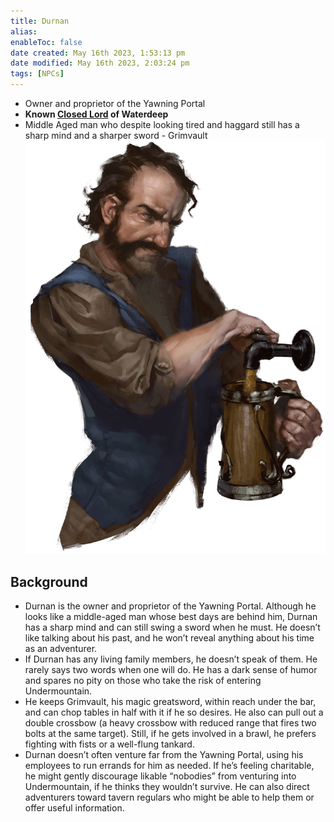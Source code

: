 ```yaml
---
title: Durnan
alias: 
enableToc: false
date created: May 16th 2023, 1:53:13 pm
date modified: May 16th 2023, 2:03:24 pm
tags: [NPCs]
---
```

- Owner and proprietor of the Yawning Portal
- **Known [Closed Lord](Factions/Closed%20Lords%20of%20Waterdeep.md) of Waterdeep**
- Middle Aged man who despite looking tired and haggard still has a sharp mind and a sharper sword - Grimvault
![Pasted image 20230516135552](attachments/Pasted%20image%2020230516135552.png)

## Background
- Durnan is the owner and proprietor of the Yawning Portal. Although he looks like a middle-aged man whose best days are behind him, Durnan has a sharp mind and can still swing a sword when he must. He doesn’t like talking about his past, and he won’t reveal anything about his time as an adventurer.
- If Durnan has any living family members, he doesn’t speak of them. He rarely says two words when one will do. He has a dark sense of humor and spares no pity on those who take the risk of entering Undermountain.
- He keeps Grimvault, his magic greatsword, within reach under the bar, and can chop tables in half with it if he so desires. He also can pull out a double crossbow (a heavy crossbow with reduced range that fires two bolts at the same target). Still, if he gets involved in a brawl, he prefers fighting with fists or a well-flung tankard.
- Durnan doesn’t often venture far from the Yawning Portal, using his employees to run errands for him as needed. If he’s feeling charitable, he might gently discourage likable “nobodies” from venturing into Undermountain, if he thinks they wouldn’t survive. He can also direct adventurers toward tavern regulars who might be able to help them or offer useful information.
